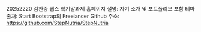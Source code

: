 20252220 김찬중 웹스 학기말과제 
홈페이지 설명: 자기 소개 및 포트폴리오 포함
테마 출처: Start Bootstrap의 Freelancer
Github 주소: https://github.com/StepNutria/StepNutria

<!--
**StepNutria/StepNutria** is a ✨ _special_ ✨ repository because its `README.md` (this file) appears on your GitHub profile.

Here are some ideas to get you started:

- 🔭 I’m currently working on ...
- 🌱 I’m currently learning ...
- 👯 I’m looking to collaborate on ...
- 🤔 I’m looking for help with ...
- 💬 Ask me about ...
- 📫 How to reach me: ...
- 😄 Pronouns: ...
- ⚡ Fun fact: ...
-->
